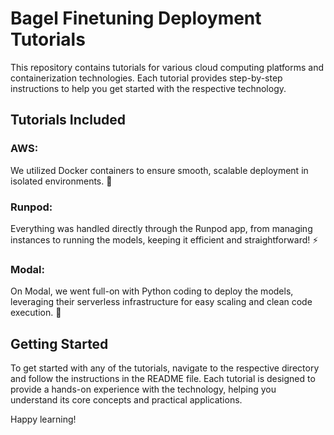 # Bagel Finetuning Deployment Tutorials

This repository contains tutorials for various cloud computing platforms and containerization technologies. Each tutorial provides step-by-step instructions to help you get started with the respective technology.

## Tutorials Included

### AWS: 
We utilized Docker containers to ensure smooth, scalable deployment in isolated environments. 🐳
### Runpod: 
Everything was handled directly through the Runpod app, from managing instances to running the models, keeping it efficient and straightforward! ⚡️
### Modal: 
On Modal, we went full-on with Python coding to deploy the models, leveraging their serverless infrastructure for easy scaling and clean code execution. 🐍

## Getting Started

To get started with any of the tutorials, navigate to the respective directory and follow the instructions in the README file. Each tutorial is designed to provide a hands-on experience with the technology, helping you understand its core concepts and practical applications.

Happy learning!
